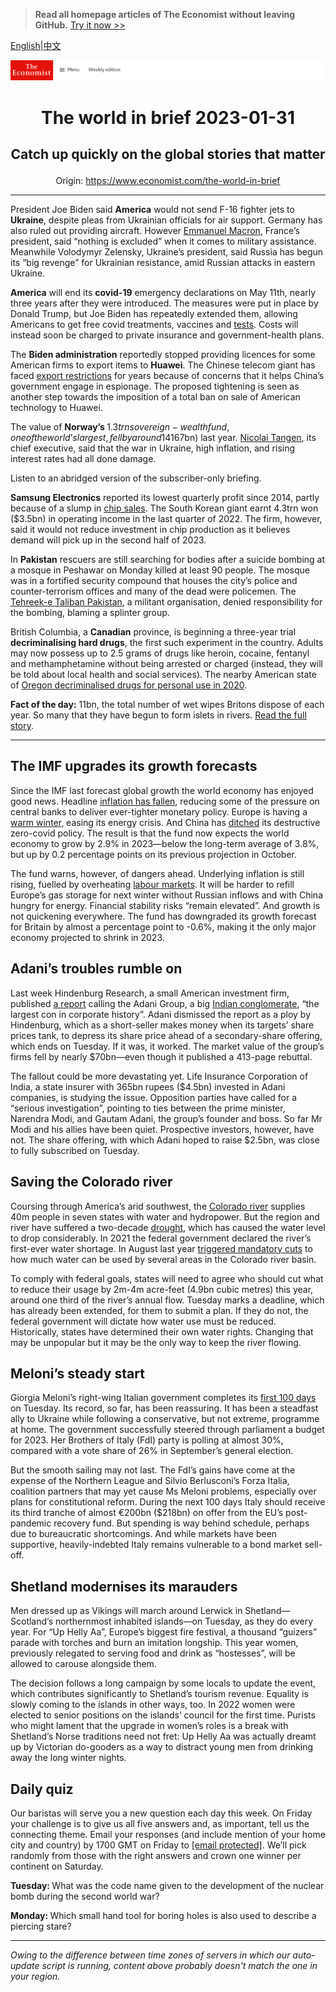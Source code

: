 > **Read all homepage articles of The Economist without leaving GitHub.** [Try it now >>](https://arielherself.github.io/te)

[English](https://github.com/arielherself/espresso/blob/main/README.md)|[中文](https://github-com.translate.goog/arielherself/espresso/blob/main/README.md?_x_tr_sl=en&_x_tr_tl=zh-CN&_x_tr_hl=zh-CN&_x_tr_pto=wapp)



![The Economist](menubar.png)

# <p align="center">The world in brief 2023-01-31</p>

## <p align="center">Catch up quickly on the global stories that matter</p>

<p align="center">Origin: <a href="https://www.economist.com/the-world-in-brief">https://www.economist.com/the-world-in-brief</a><hr>

President Joe Biden said <strong>America</strong> would not send F-16 fighter jets to <strong>Ukraine</strong>, despite pleas from Ukrainian officials for air support. Germany has also ruled out providing aircraft. However [Emmanuel Macron](https://www.economist.com/the-economist-explains/2023/01/27/what-exactly-is-emmanuel-macrons-policy-on-ukraine), France’s president, said “nothing is excluded” when it comes to military assistance. Meanwhile Volodymyr Zelensky, Ukraine’s president, said Russia has begun its “big revenge” for Ukrainian resistance, amid Russian attacks in eastern Ukraine.

<strong>America</strong> will end its <strong>covid-19</strong> emergency declarations on May 11th, nearly three years after they were introduced. The measures were put in place by Donald Trump, but Joe Biden has repeatedly extended them, allowing Americans to get free covid treatments, vaccines and [tests](https://www.economist.com/science-and-technology/2023/01/04/all-around-the-world-covid-surveillance-is-faltering). Costs will instead soon be charged to private insurance and government-health plans. 

The <strong>Biden administration</strong> reportedly stopped providing licences for some American firms to export items to <strong>Huawei</strong>. The Chinese telecom giant has faced [export restrictions](https://www.economist.com/business/2022/10/25/ren-zhengfei-has-big-plans-for-huawei-in-spite-of-american-sanctions) for years because of concerns that it helps China’s government engage in espionage. The proposed tightening is seen as another step towards the imposition of a total ban on sale of American technology to Huawei.

The value of <strong>Norway’s </strong>$1.3trn sovereign-wealth fund, one of the world’s largest, fell by around 14% in 2022. The fund, which holds assets nearly three times larger than Norway’s GDP, lost 1.64trn krone ($167bn) last year. [Nicolai Tangen](https://www.economist.com/europe/2020/04/30/a-scandal-in-squeaky-clean-norway), its chief executive, said that the war in Ukraine, high inflation, and rising interest rates had all done damage.

Listen to an abridged version of the subscriber-only briefing.

<strong>Samsung Electronics</strong> reported its lowest quarterly profit since 2014, partly because of a slump in [chip sales](https://www.economist.com/business/2022/09/29/why-some-chipmakers-are-hurting-much-more-than-others). The South Korean giant earnt 4.3trn won ($3.5bn) in operating income in the last quarter of 2022. The firm, however, said it would not reduce investment in chip production as it believes demand will pick up in the second half of 2023.

In <strong>Pakistan</strong> rescuers are still searching for bodies after a suicide bombing at a mosque in Peshawar on Monday killed at least 90 people. The mosque was in a fortified security compound that houses the city’s police and counter-terrorism offices and many of the dead were policemen. The [Tehreek-e Taliban Pakistan](https://www.economist.com/asia/2023/01/05/pakistan-and-china-find-they-have-little-leverage-with-the-taliban), a militant organisation, denied responsibility for the bombing, blaming a splinter group.

British Columbia, a <strong>Canadian</strong> province, is beginning a three-year trial <strong>decriminalising hard drugs</strong>, the first such experiment in the country. Adults may now possess up to 2.5 grams of drugs like heroin, cocaine, fentanyl and methamphetamine without being arrested or charged (instead, they will be told about local health and social services). The nearby American state of [Oregon decriminalised drugs for personal use in 2020](https://www.economist.com/united-states/2021/02/13/oregon-decriminalises-drugs-for-personal-use). 

<strong>Fact of the day:</strong> 11bn, the total number of wet wipes Britons dispose of each year. So many that they have begun to form islets in rivers. [Read the full story](https://www.economist.com/britain/2023/01/30/britains-newest-islets-are-made-of-wet-wipes).

----------

## The IMF upgrades its growth forecasts

Since the IMF last forecast global growth the world economy has enjoyed good news. Headline [inflation has fallen](https://www.economist.com/leaders/2023/01/26/the-world-economys-inflation-problem-is-easing), reducing some of the pressure on central banks to deliver ever-tighter monetary policy. Europe is having a [warm winter,](https://www.economist.com/finance-and-economics/2023/01/11/the-energy-crisis-and-europes-astonishing-luck) easing its energy crisis. And China has [ditched](https://www.economist.com/leaders/2023/01/05/how-chinas-reopening-will-disrupt-the-world-economy) its destructive zero-covid policy. The result is that the fund now expects the world economy to grow by 2.9% in 2023—below the long-term average of 3.8%, but up by 0.2 percentage points on its previous projection in October.

The fund warns, however, of dangers ahead. Underlying inflation is still rising, fuelled by overheating [labour markets](https://www.economist.com/graphic-detail/2023/01/24/where-have-all-americas-workers-gone). It will be harder to refill Europe’s gas storage for next winter without Russian inflows and with China hungry for energy. Financial stability risks “remain elevated”. And growth is not quickening everywhere. The fund has downgraded its growth forecast for Britain by almost a percentage point to -0.6%, making it the only major economy projected to shrink in 2023.

## Adani’s troubles rumble on

Last week Hindenburg Research, a small American investment firm, published [a report](https://www.economist.com/business/2023/01/27/a-short-seller-rattles-gautam-adanis-empire) calling the Adani Group, a big [Indian conglomerate](https://www.economist.com/business/2022/09/01/adani-v-ambani-the-battle-of-the-tycoons), “the largest con in corporate history”. Adani dismissed the report as a ploy by Hindenburg, which as a short-seller makes money when its targets’ share prices tank, to depress its share price ahead of a secondary-share offering, which ends on Tuesday. If it was, it worked. The market value of the group’s firms fell by nearly $70bn—even though it published a 413-page rebuttal.

The fallout could be more devastating yet. Life Insurance Corporation of India, a state insurer with 365bn rupees ($4.5bn) invested in Adani companies, is studying the issue. Opposition parties have called for a “serious investigation”, pointing to ties between the prime minister, Narendra Modi, and Gautam Adani, the group’s founder and boss. So far Mr Modi and his allies have been quiet. Prospective investors, however, have not. The share offering, with which Adani hoped to raise $2.5bn, was close to fully subscribed on Tuesday.

## Saving the ​​Colorado river

Coursing through America’s arid southwest, the [Colorado river](https://www.economist.com/united-states/2021/08/21/the-american-west-is-drying-up) supplies 40m people in seven states with water and hydropower. But the region and river have suffered a two-decade [drought](https://www.economist.com/the-economist-explains/2021/06/15/is-the-american-west-in-a-megadrought), which has caused the water level to drop considerably. In 2021 the federal government declared the river’s first-ever water shortage. In August last year [triggered mandatory cuts](https://www.economist.com/graphic-detail/2022/08/16/the-most-important-river-in-the-american-west-is-drying-up) to how much water can be used by several areas in the Colorado river basin.  
  
 To comply with federal goals, states will need to agree who should cut what to reduce their usage by 2m-4m acre-feet (4.9bn cubic metres) this year, around one third of the river’s annual flow. Tuesday marks a deadline, which has already been extended, for them to submit a plan. If they do not, the federal government will dictate how water use must be reduced. Historically, states have determined their own water rights. Changing that may be unpopular but it may be the only way to keep the river flowing.

## Meloni’s steady start

Giorgia Meloni’s right-wing Italian government completes its [first 100 days](https://www.economist.com/europe/2023/01/26/after-a-steady-first-100-days-choppier-waters-await-giorgia-meloni) on Tuesday. Its record, so far, has been reassuring. It has been a steadfast ally to Ukraine while following a conservative, but not extreme, programme at home. The government successfully steered through parliament a budget for 2023. Her Brothers of Italy (FdI) party is polling at almost 30%, compared with a vote share of 26% in September’s general election.  
  
 But the smooth sailing may not last. The FdI’s gains have come at the expense of the Northern League and Silvio Berlusconi’s Forza Italia, coalition partners that may yet cause Ms Meloni problems, especially over plans for constitutional reform. During the next 100 days Italy should receive its third tranche of almost €200bn ($218bn) on offer from the EU’s post-pandemic recovery fund. But spending is way behind schedule, perhaps due to bureaucratic shortcomings. And while markets have been supportive, heavily-indebted Italy remains vulnerable to a bond market sell-off.

## Shetland modernises its marauders

Men dressed up as Vikings will march around Lerwick in Shetland—Scotland’s northernmost inhabited islands—on Tuesday, as they do every year. For “Up Helly Aa”, Europe’s biggest fire festival, a thousand “guizers” parade with torches and burn an imitation longship. This year women, previously relegated to serving food and drink as “hostesses”, will be allowed to carouse alongside them. 

The decision follows a long campaign by some locals to update the event, which contributes significantly to Shetland’s tourism revenue. Equality is slowly coming to the islands in other ways, too. In 2022 women were elected to senior positions on the islands’ council for the first time. Purists who might lament that the upgrade in women’s roles is a break with Shetland’s Norse traditions need not fret: Up Helly Aa was actually dreamt up by Victorian do-gooders as a way to distract young men from drinking away the long winter nights.

## Daily quiz

Our baristas will serve you a new question each day this week. On Friday your challenge is to give us all five answers and, as important, tell us the connecting theme. Email your responses (and include mention of your home city and country) by 1700 GMT on Friday to [<span class="__cf_email__" data-cfemail="603115091a251310120513130f2005030f0e0f0d0913144e030f0d">[email&#160;protected]</span>](https://mail.google.com/mail/?view=cm&amp;fs=1&amp;tf=1&amp;to=QuizEspresso@economist.com). We’ll pick randomly from those with the right answers and crown one winner per continent on Saturday.

<strong>Tuesday: </strong>What was the code name given to the development of the nuclear bomb during the second world war?  
  
<strong>Monday: </strong>Which small hand tool for boring holes is also used to describe a piercing stare?

----------

*Owing to the difference between time zones of servers in which our auto-update script is running, content above probably doesn't match the one in your region.*
